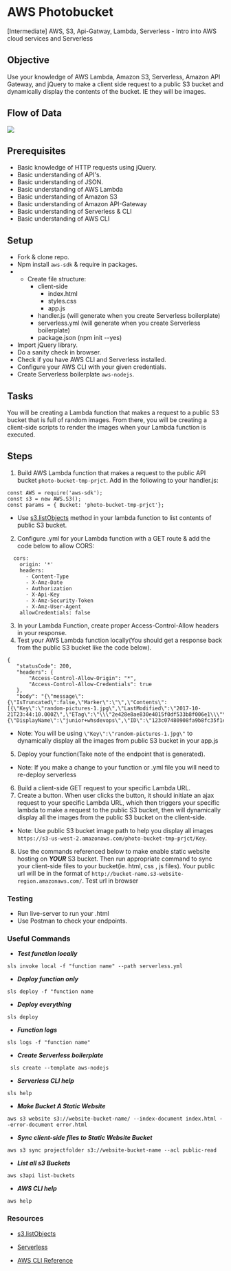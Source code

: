# AWS Photobucket
[Intermediate] AWS, S3, Api-Gatway, Lambda, Serverless - Intro into AWS cloud services and Serverless

## Objective

Use your knowledge of AWS Lambda, Amazon S3, Serverless, Amazon API Gateway, and jQuery to make a client side request to a public S3 bucket and dynamically display the contents of the bucket. IE they will be images.

## Flow of Data
![](https://i.imgur.com/t9KJAEg.jpg)


## Prerequisites
  - Basic knowledge of HTTP requests using jQuery.
  - Basic understanding of API's.
  - Basic understanding of JSON.
  - Basic understanding of AWS Lambda
  - Basic understanding of Amazon S3
  - Basic understanding of Amazon API-Gateway
  - Basic understanding of Serverless & CLI
  - Basic understanding of AWS CLI

## Setup
 - Fork & clone repo.
 - Npm install ```aws-sdk``` & require in packages.
 - - Create file structure:
     - client-side
         - index.html
         - styles.css
         - app.js
     - handler.js (will generate when you create Serverless boilerplate)
     - serverless.yml (will generate when you create Serverless boilerplate)
     - package.json (npm init --yes)
 - Import jQuery library.
 - Do a sanity check in browser.
 - Check if you have AWS CLI and Serverless installed.
 - Configure your AWS CLI with your given credentials.
 - Create Serverless boilerplate `aws-nodejs`.

## Tasks
You will be creating a Lambda function that makes a request to a public S3 bucket that is full of random images. From there, you will be creating a client-side scripts to render the images when your Lambda function is executed.

## Steps
1. Build AWS Lambda function that makes a request to the public API bucket `photo-bucket-tmp-prjct`.
Add in the following to your handler.js:
```
const AWS = require('aws-sdk');
const s3 = new AWS.S3();
const params = { Bucket: 'photo-bucket-tmp-prjct'};
```
 - Use [s3.listObjects](https://docs.aws.amazon.com/AWSJavaScriptSDK/latest/AWS/S3.html#listObjects-property) method in your lambda function to list contents of public S3 bucket.
2. Configure .yml for your Lambda function with a GET route & add the code below to allow CORS:
```
  cors:
    origin: '*'
    headers:
      - Content-Type
      - X-Amz-Date
      - Authorization
      - X-Api-Key
      - X-Amz-Security-Token
      - X-Amz-User-Agent
    allowCredentials: false
 ```
 3. In your Lambda Function, create proper Access-Control-Allow headers in your response.
 4. Test your AWS Lambda function locally(You should get a response back from the public S3 bucket like the code below).
 ```
{
    "statusCode": 200,
    "headers": {
        "Access-Control-Allow-Origin": "*",
        "Access-Control-Allow-Credentials": true
    },
    "body": "{\"message\":{\"IsTruncated\":false,\"Marker\":\"\",\"Contents\":[{\"Key\":\"random-pictures-1.jpg\",\"LastModified\":\"2017-10-21T23:44:10.000Z\",\"ETag\":\"\\\"2e428e8ae830e4015f0df533b8f006e1\\\"\",\"Size\":71296,\"StorageClass\":\"STANDARD\",\"Owner\":{\"DisplayName\":\"junior+whsdevops\",\"ID\":\"123c07480908fa9b8fc35f1e8bd4325f14e1f29488e2c605c433966d4c4be52b\"}},
 ```
  - Note: You will be using `\"Key\":\"random-pictures-1.jpg\"` to dynamically display all the images from public S3 bucket in your app.js
 5. Deploy your function(Take note of the endpoint that is generated).
  - Note: If you make a change to your function or .yml file you will need to re-deploy serverless
 6. Build a client-side GET request to your specific Lambda URL.
 7. Create a button. When user clicks the button, it should initiate an ajax request to your specific Lambda URL, which then triggers your specific lambda to make a request to the public S3 bucket, then will dynamically display all the images from the public S3 bucket on the client-side.
  - Note: Use public S3 bucket image path to help you display all images `https://s3-us-west-2.amazonaws.com/photo-bucket-tmp-prjct/Key`.
 8. Use the commands referenced below to make enable static website hosting on ***YOUR*** S3 bucket. Then run appropriate command to sync your client-side files to your bucket(ie. html, css , js files). Your public url will be in the format of ```http://bucket-name.s3-website-region.amazonaws.com/```. Test url in browser

### Testing
  - Run live-server to run your .html
  - Use Postman to check your endpoints.

### Useful Commands
 -  ***Test function locally***

 ```sls invoke local -f "function name" --path serverless.yml```
 -  ***Deploy function only***

  ```sls deploy -f "function name```

 - ***Deploy everything***

  ```sls deploy```

 - ***Function logs***

  ```sls logs -f "function name"```

 - ***Create Serverless boilerplate***

 ``` sls create --template aws-nodejs```

 - ***Serverless CLI help***

  ```sls help```

 - ***Make Bucket A Static Website***

  ```aws s3 website s3://website-bucket-name/ --index-document index.html --error-document error.html```

 - ***Sync client-side files to Static Website Bucket***

  ```aws s3 sync projectfolder s3://website-bucket-name --acl public-read```

 - ***List all s3 Buckets***

  ```aws s3api list-buckets```

 - ***AWS CLI help***

  ```aws help```


### Resources

- [s3.listObjects](https://docs.aws.amazon.com/AWSJavaScriptSDK/latest/AWS/S3.html#listObjects-property)

- [Serverless](https://serverless.com/framework/docs/providers/aws/)

- [AWS CLI Reference](https://docs.aws.amazon.com/cli/latest/reference/)


